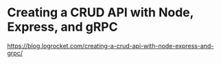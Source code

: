 # Creating a CRUD API with Node, Express, and gRPC

https://blog.logrocket.com/creating-a-crud-api-with-node-express-and-grpc/
